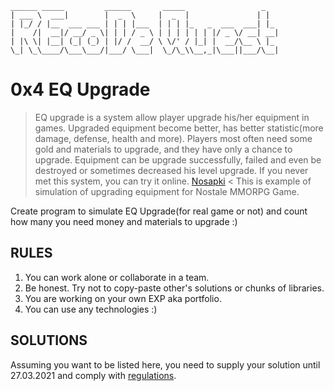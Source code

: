 ```
______ _____         ______       _____                 _   
| ___ \  ___|        |  _  \     |  _  |               | |  
| |_/ / |__  ___ ___ | | | |___  | | | |_   _  ___  ___| |_ 
|    /|  __|/ __/ _ \| | | / _ \ | | | | | | |/ _ \/ __| __|
| |\ \| |__| (_| (_) | |/ /  __/ \ \/' / |_| |  __/\__ \ |_ 
\_| \_\____/\___\___/|___/ \___|  \_/\_\\__,_|\___||___/\__|
```

# 0x4 EQ Upgrade

> EQ upgrade is a system allow player upgrade his/her equipment in games. Upgraded equipment become better, has better statistic(more damage, defense, health and more).
Players most often need some gold and materials to upgrade, and they have only a chance to upgrade.
Equipment can be upgrade successfully, failed and even be destroyed or sometimes decreased his level upgrade.
If you never met this system, you can try it online. [Nosapki](https://nosapki.nostale.club/ulepszanieeq) < This is example of simulation of upgrading equipment for Nostale MMORPG Game.

Create program to simulate EQ Upgrade(for real game or not) and count how many you need money and materials to upgrade :) 

## RULES

1. You can work alone or collaborate in a team.
2. Be honest. Try not to copy-paste other's solutions or chunks of libraries.
3. You are working on your own EXP aka portfolio.
4. You can use any technologies :)

## SOLUTIONS

Assuming you want to be listed here, you need to supply your solution until 27.03.2021 and comply with [regulations](https://github.com/recode-quest/REGULATIONS).
